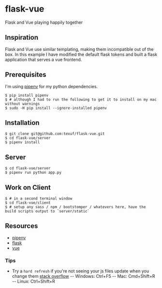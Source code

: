# flask-vue
Flask and Vue playing happily together


## Inspiration
Flask and Vue use similar templating, making them incompatible out of the box. In this example I have modified the default flask tokens and built a flask application that serves a vue frontend.

## Prerequisites
I'm using [pipenv](http://docs.pipenv.org/) for my python dependencies.

    $ pip install pipenv 
    $ # although I had to run the following to get it to install on my mac without warnings
    $ sudo -H pip install --ignore-installed pipenv

## Installation
    $ git clone git@github.com:texuf/flask-vue.git
    $ cd flask-vue/server
    $ pipenv install

## Server
    $ cd flask-vue/server
    $ pipenv run python app.py 

## Work on Client
    $ # in a second terminal window
    $ cd flask-vue/client
    $ # setup any sass / npm / bootstomper / whatevers here, have the build scripts output to `server/static`


## Resources
- [pipenv](http://docs.pipenv.org/)
- [flask](http://flask.pocoo.org/)
- [vue](https://vuejs.org/v2/guide/)

### Tips
- Try a `hard refresh` if you're not seeing your js files update when you change them [stack overflow](https://stackoverflow.com/questions/41144565/flask-does-not-see-change-in-js-file)
-- Windows: Ctrl+F5
-- Mac: Cmd+Shift+R
-- Linux: Ctrl+Shift+R